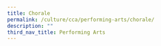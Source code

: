 ```yaml
---
title: Chorale
permalink: /culture/cca/performing-arts/chorale/
description: ""
third_nav_title: Performing Arts
---
```

